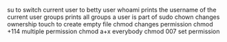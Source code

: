 su to switch current user to betty user
whoami prints the username of the current user
groups prints all groups a user is part of
sudo chown changes ownership
touch to create empty file
chmod changes permission
chmod +114 multiple permission
chmod a+x everybody
chmod 007 set permission
